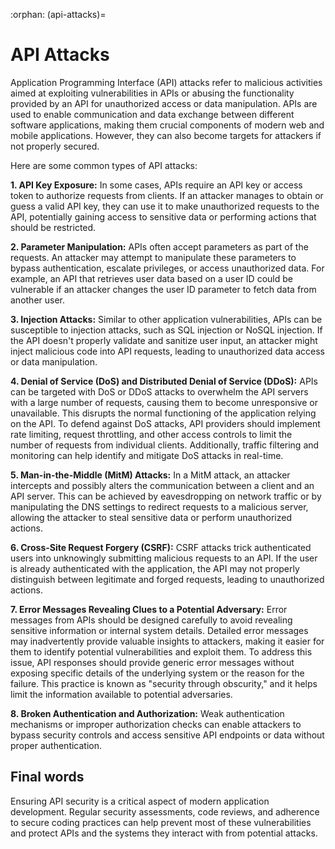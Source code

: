 :orphan:
(api-attacks)=

# API Attacks

Application Programming Interface (API) attacks refer to malicious activities aimed at exploiting vulnerabilities in APIs or abusing the functionality provided by an API for unauthorized access or data manipulation. APIs are used to enable communication and data exchange between different software applications, making them crucial components of modern web and mobile applications. However, they can also become targets for attackers if not properly secured. 

Here are some common types of API attacks:

**1.	API Key Exposure:** In some cases, APIs require an API key or access token to authorize requests from clients. If an attacker manages to obtain or guess a valid API key, they can use it to make unauthorized requests to the API, potentially gaining access to sensitive data or performing actions that should be restricted.

**2.	Parameter Manipulation:** APIs often accept parameters as part of the requests. An attacker may attempt to manipulate these parameters to bypass authentication, escalate privileges, or access unauthorized data. For example, an API that retrieves user data based on a user ID could be vulnerable if an attacker changes the user ID parameter to fetch data from another user. 

**3.	Injection Attacks:** Similar to other application vulnerabilities, APIs can be susceptible to injection attacks, such as SQL injection or NoSQL injection. If the API doesn't properly validate and sanitize user input, an attacker might inject malicious code into API requests, leading to unauthorized data access or data manipulation. 

**4.	Denial of Service (DoS) and Distributed Denial of Service (DDoS):** APIs can be targeted with DoS or DDoS attacks to overwhelm the API servers with a large number of requests, causing them to become unresponsive or unavailable. This disrupts the normal functioning of the application relying on the API. To defend against DoS attacks, API providers should implement rate limiting, request throttling, and other access controls to limit the number of requests from individual clients. Additionally, traffic filtering and monitoring can help identify and mitigate DoS attacks in real-time.

**5.	Man-in-the-Middle (MitM) Attacks:** In a MitM attack, an attacker intercepts and possibly alters the communication between a client and an API server. This can be achieved by eavesdropping on network traffic or by manipulating the DNS settings to redirect requests to a malicious server, allowing the attacker to steal sensitive data or perform unauthorized actions.

**6.	Cross-Site Request Forgery (CSRF):** CSRF attacks trick authenticated users into unknowingly submitting malicious requests to an API. If the user is already authenticated with the application, the API may not properly distinguish between legitimate and forged requests, leading to unauthorized actions.

**7.	Error Messages Revealing Clues to a Potential Adversary:** Error messages from APIs should be designed carefully to avoid revealing sensitive information or internal system details. Detailed error messages may inadvertently provide valuable insights to attackers, making it easier for them to identify potential vulnerabilities and exploit them.
To address this issue, API responses should provide generic error messages without exposing specific details of the underlying system or the reason for the failure. This practice is known as "security through obscurity," and it helps limit the information available to potential adversaries.

**8.	Broken Authentication and Authorization:** Weak authentication mechanisms or improper authorization checks can enable attackers to bypass security controls and access sensitive API endpoints or data without proper authentication.

## Final words

Ensuring API security is a critical aspect of modern application development. Regular security assessments, code reviews, and adherence to secure coding practices can help prevent most of these vulnerabilities and protect APIs and the systems they interact with from potential attacks.